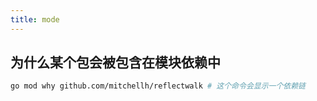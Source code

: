 ```yaml
---
title: mode
---
```


## 为什么某个包会被包含在模块依赖中

```bash
go mod why github.com/mitchellh/reflectwalk # 这个命令会显示一个依赖链
```
